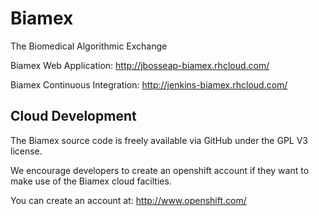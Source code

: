 Biamex
======

The Biomedical Algorithmic Exchange 

Biamex Web Application: http://jbosseap-biamex.rhcloud.com/

Biamex Continuous Integration: http://jenkins-biamex.rhcloud.com/

Cloud Development
------------------

The Biamex source code is freely available via GitHub under the GPL V3 license.

We encourage developers to create an openshift account if they want to make use
of the Biamex cloud facilties.

You can create an account at: http://www.openshift.com/
